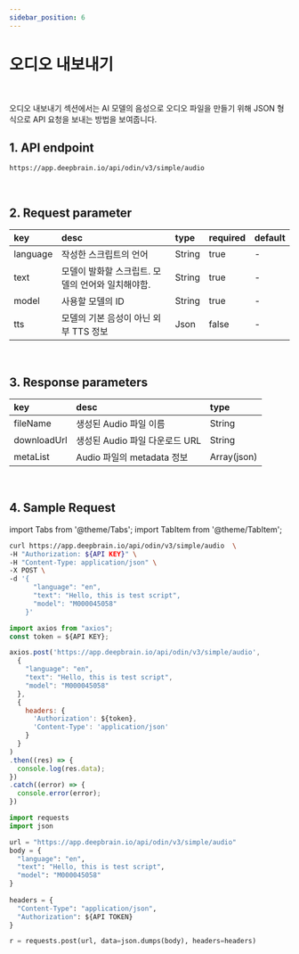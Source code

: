 ```yaml
---
sidebar_position: 6
---
```


# 오디오 내보내기

<br/>

오디오 내보내기 섹션에서는 AI 모델의 음성으로 오디오 파일을 만들기 위해 JSON 형식으로 API 요청을 보내는 방법을 보여줍니다.

## 1. API endpoint

```http
https://app.deepbrain.io/api/odin/v3/simple/audio
```

<br/>

## 2. Request parameter

|key|desc|type|required|default|
|:---|:---|:---|:---|:---|
|language|작성한 스크립트의 언어|String|true|-|
|text|모델이 발화할 스크립트. 모델의 언어와 일치해야함.|String|true|-|
|model|사용할 모델의 ID|String|true|-|
|tts|모델의 기본 음성이 아닌 외부 TTS 정보|Json|false|-|

<br/>

## 3. Response parameters

|key|desc|type|
|:---|:---|:---|
|fileName|생성된 Audio 파일 이름|String|
|downloadUrl|생성된 Audio 파일 다운로드 URL|String|
|metaList|Audio 파일의 metadata 정보|Array(json)|

<br/>


## 4. Sample Request

import Tabs from '@theme/Tabs';
import TabItem from '@theme/TabItem';

<Tabs>
<TabItem value="curl" label="cURL">

```bash
curl https://app.deepbrain.io/api/odin/v3/simple/audio  \
-H "Authorization: ${API KEY}" \
-H "Content-Type: application/json" \
-X POST \
-d '{
      "language": "en",
      "text": "Hello, this is test script",
      "model": "M000045058"
    }'
```

</TabItem>
<TabItem value="js" label="Node.js">

```js
import axios from "axios";
const token = ${API KEY};

axios.post('https://app.deepbrain.io/api/odin/v3/simple/audio', 
  {
    "language": "en",
    "text": "Hello, this is test script",
    "model": "M000045058"
  }, 
  {
    headers: {
      'Authorization': ${token},
      'Content-Type': 'application/json'
    }
  }
)
.then((res) => {
  console.log(res.data);
})
.catch((error) => {
  console.error(error);
})
```

</TabItem>
<TabItem value="py" label="Python">

```py
import requests
import json

url = "https://app.deepbrain.io/api/odin/v3/simple/audio"
body = {
  "language": "en",
  "text": "Hello, this is test script",
  "model": "M000045058"
}
    
headers = {
  "Content-Type": "application/json",
  "Authorization": ${API TOKEN}
}

r = requests.post(url, data=json.dumps(body), headers=headers)
```

</TabItem>
</Tabs>
